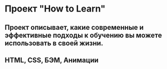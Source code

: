 # Проект "How to Learn"
## Проект описывает, какие современные и эффективные подходы к обучению вы можете использовать в своей жизни.
## HTML, CSS, БЭМ, Анимации